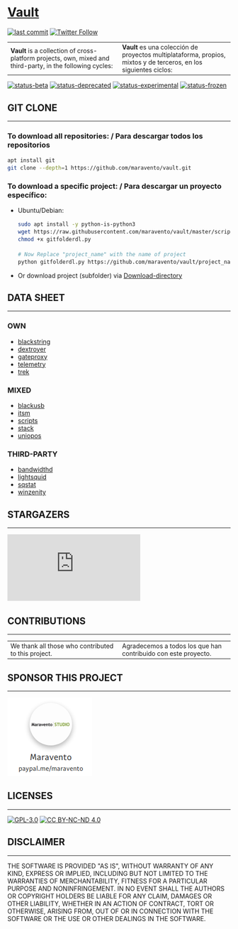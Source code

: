 # [Vault](https://www.maravento.com)

[![last commit](https://img.shields.io/github/last-commit/maravento/vault)](https://github.com/maravento/vault/)
[![Twitter Follow](https://img.shields.io/twitter/follow/maraventostudio.svg?style=social)](https://twitter.com/maraventostudio)

<!-- markdownlint-disable MD033 -->

<table width="100%">
  <tr>
    <td width="50%">
      <b>Vault</b> is a collection of cross-platform projects, own, mixed and third-party, in the following cycles:
    </td>
    <td width="50%">
      <b>Vault</b> es una colección de proyectos multiplataforma, propios, mixtos y de terceros, en los siguientes ciclos:
    </td>
  </tr>
</table>

[![status-beta](https://img.shields.io/badge/status-beta-magenta.svg)](https://github.com/maravento/vault)
[![status-deprecated](https://img.shields.io/badge/status-deprecated-red.svg)](https://github.com/maravento/vault)
[![status-experimental](https://img.shields.io/badge/status-experimental-orange.svg)](https://github.com/maravento/vault)
[![status-frozen](https://img.shields.io/badge/status-frozen-blue.svg)](https://github.com/maravento/vault)

## GIT CLONE

---

### To download all repositories: / Para descargar todos los repositorios

```bash
apt install git
git clone --depth=1 https://github.com/maravento/vault.git
```

### To download a specific project: / Para descargar un proyecto específico:

- Ubuntu/Debian:

  ```bash
  sudo apt install -y python-is-python3
  wget https://raw.githubusercontent.com/maravento/vault/master/scripts/python/gitfolderdl.py
  chmod +x gitfolderdl.py
  
  # Now Replace "project_name" with the name of project
  python gitfolderdl.py https://github.com/maravento/vault/project_name
  ```

- Or download project (subfolder) via [Download-directory](https://download-directory.github.io/)

## DATA SHEET

---

### OWN

- [blackstring](https://github.com/maravento/vault/tree/master/blackstring)
- [dextroyer](https://github.com/maravento/vault/tree/master/dextroyer)
- [gateproxy](https://github.com/maravento/vault/tree/master/gateproxy)
- [telemetry](https://github.com/maravento/vault/tree/master/telemetry)
- [trek](https://github.com/maravento/vault/tree/master/trek)

### MIXED

- [blackusb](https://github.com/maravento/vault/tree/master/blackusb)
- [itsm](https://github.com/maravento/vault/tree/master/itsm)
- [scripts](https://github.com/maravento/vault/tree/master/scripts)
- [stack](https://github.com/maravento/vault/tree/master/stack)
- [uniopos](https://github.com/maravento/vault/tree/master/uniopos)

### THIRD-PARTY

- [bandwidthd](https://github.com/maravento/vault/tree/master/bandwidthd)
- [lightsquid](https://github.com/maravento/vault/tree/master/lightsquid)
- [sqstat](https://github.com/maravento/vault/tree/master/sqstat)
- [winzenity](https://github.com/maravento/vault/tree/master/winzenity)

## STARGAZERS

---

[![Stargazers](https://bytecrank.com/nastyox/reporoster/php/stargazersSVG.php?user=maravento&repo=vault)](https://github.com/maravento/vault/stargazers)

## CONTRIBUTIONS

---

<table width="100%">
  <tr>
    <td width="50%">
      We thank all those who contributed to this project.
    </td>
    <td width="50%">
      Agradecemos a todos los que han contribuido con este proyecto.
    </td>
  </tr>
</table>

## SPONSOR THIS PROJECT

---

[![Image](https://raw.githubusercontent.com/maravento/winexternal/master/img/maravento-paypal.png)](https://paypal.me/maravento)

## LICENSES

---

[![GPL-3.0](https://img.shields.io/badge/License-GPLv3-blue.svg)](https://www.gnu.org/licenses/gpl.txt)
[![CC BY-NC-ND 4.0](https://img.shields.io/badge/License-CC_BY--NC--ND_4.0-lightgrey.svg)](https://creativecommons.org/licenses/by-nc-nd/4.0/deed.en)

## DISCLAIMER

---

THE SOFTWARE IS PROVIDED "AS IS", WITHOUT WARRANTY OF ANY KIND, EXPRESS OR IMPLIED, INCLUDING BUT NOT LIMITED TO THE WARRANTIES OF MERCHANTABILITY, FITNESS FOR A PARTICULAR PURPOSE AND NONINFRINGEMENT. IN NO EVENT SHALL THE AUTHORS OR COPYRIGHT HOLDERS BE LIABLE FOR ANY CLAIM, DAMAGES OR OTHER LIABILITY, WHETHER IN AN ACTION OF CONTRACT, TORT OR OTHERWISE, ARISING FROM, OUT OF OR IN CONNECTION WITH THE SOFTWARE OR THE USE OR OTHER DEALINGS IN THE SOFTWARE.

